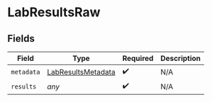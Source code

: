 # LabResultsRaw


## Fields

| Field                                                           | Type                                                            | Required                                                        | Description                                                     |
| --------------------------------------------------------------- | --------------------------------------------------------------- | --------------------------------------------------------------- | --------------------------------------------------------------- |
| `metadata`                                                      | [LabResultsMetadata](../../models/shared/labresultsmetadata.md) | :heavy_check_mark:                                              | N/A                                                             |
| `results`                                                       | *any*                                                           | :heavy_check_mark:                                              | N/A                                                             |